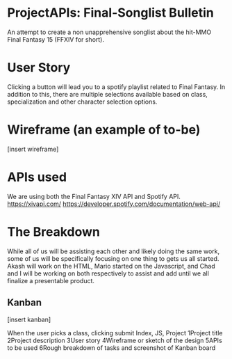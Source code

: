 # ProjectAPIs: Final-Songlist Bulletin

An attempt to create a non unapprehensive songlist about the hit-MMO Final Fantasy 15 (FFXIV for short). 
# User Story

Clicking a button will lead you to a spotify playlist related to Final Fantasy. In addition to this, there are multiple selections available based on class, specialization and other character selection options. 
# Wireframe (an example of to-be)

[insert wireframe]
# APIs used 

We are using both the Final Fantasy XIV API and Spotify API.
https://xivapi.com/ https://developer.spotify.com/documentation/web-api/ 
# The Breakdown

While all of us will be assisting each other and likely doing the same work, some of us will be specifically focusing on one thing to gets us all started. Akash will work on the HTML, Mario started on the Javascript, and Chad and I will be working on both respectively to assist and add until we all finalize a presentable product. 

## Kanban

[insert kanban]

When the user picks a class, clicking submit 
Index, JS, Project 
1Project title
2Project description
3User story
4Wireframe or sketch of the design
5APIs to be used
6Rough breakdown of tasks and screenshot of Kanban board
